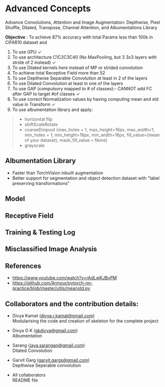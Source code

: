 # Advanced Concepts

Advance Convolutions, Attention and Image Augmentation: Depthwise, Pixel Shuffle, Dilated, Transpose, Channel Attention, and Albumentations Library

**Objective** : To achieve 87% accuracy with total Params less than 100k in CIFAR10 dataset and
 
1.  To use GPU ✓
2.  To use architecture C1C2C3C40 (No MaxPooling, but 3 3x3 layers with stride of 2 instead) ✓
3.  To use Dilated kernels here instead of MP or strided convolution    
4.   To achieve total Receptive Field more than 52
5.   To use Depthwise Separable Convolution at least in 2 of the layers 
6.   To use Dilated Convolution at least in one of the layers 
7.   To use GAP (compulsory mapped to # of classes):- CANNOT add FC after GAP to target #of classes ✓
8.   To use correct Normalization values by having computing mean and std value in Transform ✓
9.   To use albumentation library and apply:
> *   horizontal flip
> *   shiftScaleRotate 
> *   coarseDropout (max_holes = 1, max_height=16px, max_width=1, min_holes = 1, min_height=16px, min_width=16px, fill_value=(mean of your dataset), mask_fill_value = None)
> *   grayscale

## Albumentation Library

- Faster than TorchVision inbuilt augmentation
- Better support for segmentation and object detection dataset with "label preserving transformations"

## Model


## Receptive Field


## Training & Testing Log


## Misclassified Image Analysis



## References
- https://www.youtube.com/watch?v=rAdLwKJBvPM </br>
- https://github.com/Armour/pytorch-nn-practice/blob/master/utils/meanstd.py </br>


## Collaborators and the contribution details:

- Divya Kamat (divya.r.kamat@gmail.com)</br>
   Modularising the code and creation of skeleton for the complete project </br>

- Divya G K (gkdivya@gmail.com)</br>
   Albumentation </br>

- Sarang (jaya.sarangan@gmail.com)</br>
   Dilated Convolution </br>

- Garvit Garg (garvit.gargs@gmail.com)</br>
   Depthwise Seperable convolution </br>
   
- All collaborators</br>
   README file </br>

